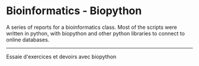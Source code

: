 Bioinformatics - Biopython
=======

A series of reports for a bioinformatics class. Most of the scripts were written
in python, with biopython and other python libraries to connect to online
databases.

***

Essaie d'exercices et devoirs avec biopython
